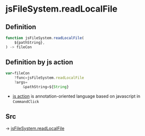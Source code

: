 # jsFileSystem.readLocalFile

## Definition

```js.js
function jsFileSystem.readLocalFile(
	${pathString},
) -> fileCon
```


## Definition by js action

```js.js
var=fileCon
	?func=jsFileSystem.readLocalFile
	?args=
		&pathString=${String}
```

- [js action](#) is annotation-oriented language based on javascript in `CommandClick`



## Src

-> [jsFileSystem.readLocalFile](https://github.com/puutaro/CommandClick/blob/master/app/src/main/java/com/puutaro/commandclick/fragment_lib/terminal_fragment/js_interface/file/JsFileSystem.kt#L28)


